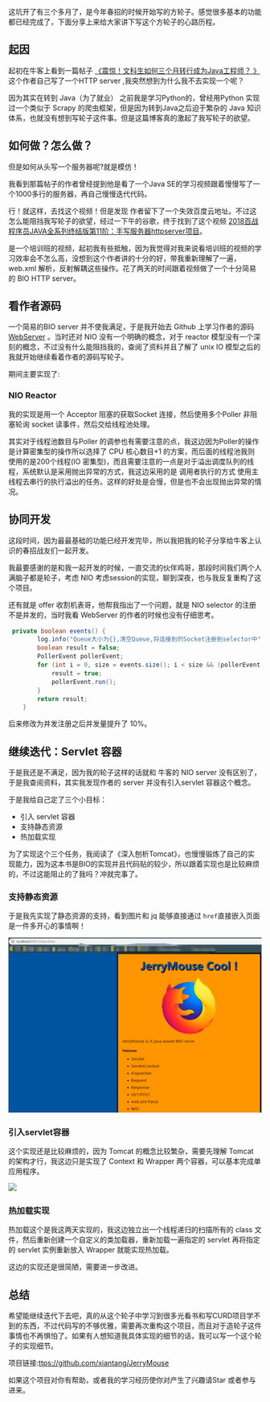 这坑开了有三个多月了，是今年春招的时候开始写的方轮子。感觉很多基本的功能都已经完成了，下面分享上来给大家讲下写这个方轮子的心路历程。

## 起因

起初在牛客上看到一篇帖子 [《震惊！文科生如何三个月转行成为Java工程师？ 》](https://www.nowcoder.com/discuss/156087) 这个作者自己写了一个HTTP server ,我突然想到为什么我不去实现一个呢？

因为其实在转到 Java（为了就业） 之前我是学习Python的，曾经用Python 实现过一个类似于 Scrapy 的爬虫框架，但是因为转到Java之后迫于繁杂的 Java 知识体系，也就没有想到写轮子这件事。但是这篇博客真的激起了我写轮子的欲望。



## 如何做？怎么做？

但是如何从头写一个服务器呢?就是模仿！

我看到那篇帖子的作者曾经提到他是看了一个Java SE的学习视频跟着慢慢写了一个1000多行的服务器，再自己慢慢迭代代码。

行！就这样，去找这个视频！但是发现 作者留下了一个失效百度云地址。不过这怎么能阻挡我写轮子的欲望，经过一下午的谷歌，终于找到了这个视频 [2018百战程序员JAVA全系列终结版第11阶：手写服务器httpserver项目](https://www.bilibili.com/video/av31470470/?p=3)。

是一个培训班的视频，起初我有些抵触，因为我觉得对我来说看培训班的视频的学习效率会不怎么高，没想到这个作者讲的十分的好，带我重新理解了一遍，web.xml 解析，反射解耦这些操作。花了两天的时间跟着视频做了一个十分简易的 BIO HTTP server。

## 看作者源码

一个简易的BIO server 并不使我满足，于是我开始去 Github 上学习作者的源码 [WebServer](https://github.com/songxinjianqwe/WebServer) 。当时还对 NIO 没有一个明确的概念，对于 reactor 模型没有一个深刻的概念，不过没有什么能阻挡我的，查阅了资料并且了解了 unix IO 模型之后的我就开始继续看着作者的源码写轮子。

期间主要实现了:

### NIO Reactor

我的实现是用一个 Acceptor 阻塞的获取Socket 连接，然后使用多个Poller 非阻塞轮询 socket 读事件，然后交给线程池处理。

其实对于线程池数目与Poller 的调参也有需要注意的点，我这边因为Poller的操作是计算密集型的操作所以选择了 CPU 核心数目+1 的方案，而后面的线程池我则使用的是200个线程(IO 密集型)，而且需要注意的一点是对于溢出调度队列的线程，系统默认是采用抛出异常的方式，我这边采用的是 调用者执行的方式  使用主线程去串行的执行溢出的任务。这样的好处是会慢，但是也不会出现抛出异常的情况。

## 协同开发

这段时间，因为最最基础的功能已经开发完毕，所以我把我的轮子分享给牛客上认识的春招战友们一起开发。

我最要感谢的是和我一起开发的时候，一直交流的伙伴鸡哥，那段时间我们两个人满脑子都是轮子，考虑 NIO 考虑session的实现，聊到深夜，也与我反复重构了这个项目。

还有就是 offer 收割机表哥，他帮我指出了一个问题，就是 NIO selector 的注册不是并发的，当时我看 WebServer 的作者的时候也没有仔细思考。

```java
 private boolean events() {
        log.info("Queue大小为{},清空Queue,将连接到的Socket注册到selector中", events.size());
        boolean result = false;
        PollerEvent pollerEvent;
        for (int i = 0, size = events.size(); i < size && (pollerEvent = events.poll()) != null; i++) {
            result = true;
            pollerEvent.run();
        }
        return result;
    }
```

后来修改为并发注册之后并发量提升了 10%。

## 继续迭代：Servlet 容器 

于是我还是不满足，因为我的轮子这样的话就和 牛客的 NIO server 没有区别了，于是我查阅资料，其实我发现作者的 server 并没有引入servlet 容器这个概念。

于是我给自己定了三个小目标：

* 引入 servlet 容器 
* 支持静态资源
* 热加载实现

为了实现这个三个任务，我阅读了《深入刨析Tomcat》，也慢慢锻炼了自己的实现能力，因为这本书是BIO的实现并且代码贴的较少，所以跟着实现也是比较麻烦的，不过这能阻止的了我吗？冲就完事了。

### 支持静态资源

于是我先实现了静态资源的支持，看到图片和 jq 能够直接通过 `href`直接嵌入页面是一件多开心的事情啊！

![1561882183969](https://raw.githubusercontent.com/xiantang/Java-BackEnd-Notes/master/doc/images/1561882183969.png)

### 引入servlet容器

这个实现还是比较麻烦的，因为 Tomcat 的概念比较繁杂，需要先理解 Tomcat 的架构才行，我这边只是实现了 Context 和 Wrapper 两个容器，可以基本完成单应用程序。

![](https://segmentfault.com/img/remote/1460000009156128?w=550&h=358)

### 热加载实现

热加载这个是我这两天实现的，我这边独立出一个线程递归的扫描所有的 class 文件，然后重新创建一个自定义的类加载器，重新加载一遍指定的 servlet 再将指定的 servlet 实例重新放入 Wrapper 就能实现热加载。

这边的实现还是很简陋，需要进一步改进。



## 总结

希望能继续迭代下去吧，真的从这个轮子中学习到很多光看书和写CURD项目学不到的东西，不过代码写的不够优雅，需要再次重构这个项目，而且对于造轮子这件事情也不再惧怕了。如果有人想知道我具体实现的细节的话，我可以写一个这个轮子的实现细节。

项目链接:[ttps://github.com/xiantang/JerryMouse](https://github.com/xiantang/JerryMouse)

如果这个项目对你有帮助，或者我的学习经历使你对产生了兴趣请Star 或者参与进来。

